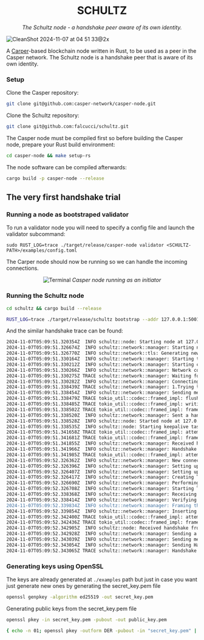 <div align="center">

# SCHULTZ

_The Schultz node - a handshake peer aware of its own identity._

</div>

![CleanShot 2024-11-07 at 04 51 33@2x](https://github.com/user-attachments/assets/e55d4461-d287-4588-8998-746992853588)

A [Carper](https://github.com/casper-network/casper-node)-based blockchain node written in Rust, to be used as a peer in the Casper network. The Schultz node is a handshake peer that is aware of its own identity.

### Setup

Clone the Casper repository:

```bash
git clone git@github.com:casper-network/casper-node.git
```

Clone the Schultz repository:

```bash
git clone git@github.com:falcucci/schultz.git
```

The Casper node must be compiled first so before building the Casper node, prepare your Rust build environment:

```bash
cd casper-node && make setup-rs
```

The node software can be compiled afterwards:

```bash
cargo build -p casper-node --release
```

## The very first handshake trial

### Running a node as bootstraped validator

To run a validator node you will need to specify a config file and launch the validator subcommand:

```
sudo RUST_LOG=trace ./target/release/casper-node validator <SCHULTZ-PATH>/examples/config.toml
```

The Carper node should now be running so we can handle the incoming connections.

<div align="center">
    <img src="https://github.com/user-attachments/assets/5c1db361-26c0-4e24-8dfb-8433f2f3d05a" alt="Terminal">
    <em>Casper node running as an initiator</em>
</div>

### Running the Schultz node

```bash
cd schultz && cargo build --release
```

```bash
RUST_LOG=trace ./target/release/schultz bootstrap --addr 127.0.0.1:5001 --bootnode 127.0.0.1:34553 --chainspec ./examples
```

And the similar handshake trace can be found:

```bash
2024-11-07T05:09:51.320354Z  INFO schultz::node: Starting node at 127.0.0.1:5001
2024-11-07T05:09:51.326674Z  INFO schultz::network::manager: Starting network communications...
2024-11-07T05:09:51.326770Z  INFO schultz::network::tls: Generating new keys and certificates
2024-11-07T05:09:51.330164Z  INFO schultz::network::manager: Starting to listen on TCP Endpoint for incoming connections
2024-11-07T05:09:51.330212Z  INFO schultz::network::manager: Starting connection pool listener thread
2024-11-07T05:09:51.330266Z  INFO schultz::network::manager: Network communications started!
2024-11-07T05:09:51.330275Z TRACE schultz::network::manager: Waiting for incoming connections...
2024-11-07T05:09:51.330282Z  INFO schultz::network::manager: Connecting to 127.0.0.1:34553
2024-11-07T05:09:51.338439Z TRACE schultz::network::manager: 1.Trying to send a Handshake to 127.0.0.1:34553
2024-11-07T05:09:51.338454Z  INFO schultz::network::manager: Sending message to 127.0.0.1:34553
2024-11-07T05:09:51.338479Z TRACE tokio_util::codec::framed_impl: flushing framed transport
2024-11-07T05:09:51.338485Z TRACE tokio_util::codec::framed_impl: writing; remaining=103
2024-11-07T05:09:51.338502Z TRACE tokio_util::codec::framed_impl: framed transport flushed
2024-11-07T05:09:51.338520Z  INFO schultz::network::manager: Sent a handshake to 127.0.0.1:34553
2024-11-07T05:09:51.338528Z  INFO schultz::node: Started node at 127.0.0.1:5001
2024-11-07T05:09:51.338535Z  INFO schultz::node: Starting keepalive task
2024-11-07T05:09:51.341658Z TRACE tokio_util::codec::framed_impl: attempting to decode a frame
2024-11-07T05:09:51.341681Z TRACE tokio_util::codec::framed_impl: frame decoded from buffer
2024-11-07T05:09:51.341855Z  INFO schultz::network::manager: Received handshake from the contacted peer
2024-11-07T05:09:51.341966Z  INFO schultz::network::manager: Handshake complete! Successfully connected to peer 127.0.0.1:34553
2024-11-07T05:09:51.341985Z TRACE tokio_util::codec::framed_impl: attempting to decode a frame
2024-11-07T05:09:52.326362Z  INFO schultz::network::manager: New connection received!
2024-11-07T05:09:52.326396Z  INFO schultz::network::manager: Setting up TLS with connected peer
2024-11-07T05:09:52.326407Z  INFO schultz::network::manager: Setting up TLS with connected peer
2024-11-07T05:09:52.326417Z  INFO schultz::network::manager: Creating TLS acceptor for incoming connections
2024-11-07T05:09:52.326690Z  INFO schultz::network::manager: Performing TLS handshake with connected peer
2024-11-07T05:09:52.326708Z  INFO schultz::network::manager: Starting TLS level handshake
2024-11-07T05:09:52.338368Z  INFO schultz::network::manager: Receiving peer Ssl certificates
2024-11-07T05:09:52.338414Z  INFO schultz::network::manager: Verifying peer's certificates for sanity
2024-11-07T05:09:52.339834Z  INFO schultz::network::manager: Framing the stream to match Casper's encoding
2024-11-07T05:09:52.339854Z  INFO schultz::network::manager: Inserting stream into schultz connection pool
2024-11-07T05:09:52.342400Z TRACE tokio_util::codec::framed_impl: attempting to decode a frame
2024-11-07T05:09:52.342436Z TRACE tokio_util::codec::framed_impl: frame decoded from buffer
2024-11-07T05:09:52.342905Z  INFO schultz::node: Received handshake from 127.0.0.1:52434
2024-11-07T05:09:52.342928Z  INFO schultz::network::manager: Sending a ping to 127.0.0.1:34553
2024-11-07T05:09:52.343039Z  INFO schultz::network::manager: Sending message to 127.0.0.1:34553
2024-11-07T05:09:52.343054Z  INFO schultz::network::manager: Sending Handshake to Casper
2024-11-07T05:09:52.343065Z TRACE schultz::network::manager: Handshake { network_name: "casper", public_addr: 127.0.0.1:5001, protocol_version: ProtocolVersion(SemVer { major: 1, minor: 5, patch: 2 }), consensus_certificate: None, is_syncing: false, chainspec_hash: Some(8b0c9bd3559fc2574a7aa76c26ebaabe50a9ff372d38bcaa5d6ad7e963aeff28) }
```

### Generating keys using OpenSSL

The keys are already generated at `./examples` path but just in case you want just generate new ones by generating the secret_key.pem file

```bash
openssl genpkey -algorithm ed25519 -out secret_key.pem
```

Generating public keys from the secret_key.pem file

```bash
openssl pkey -in secret_key.pem -pubout -out public_key.pem

{ echo -n 01; openssl pkey -outform DER -pubout -in "secret_key.pem" | tail -c +13 | openssl base64 | openssl base64 -d | hexdump -ve '/1 "%02x" ' | tr -d "/n"; } > public_key_hex
```
